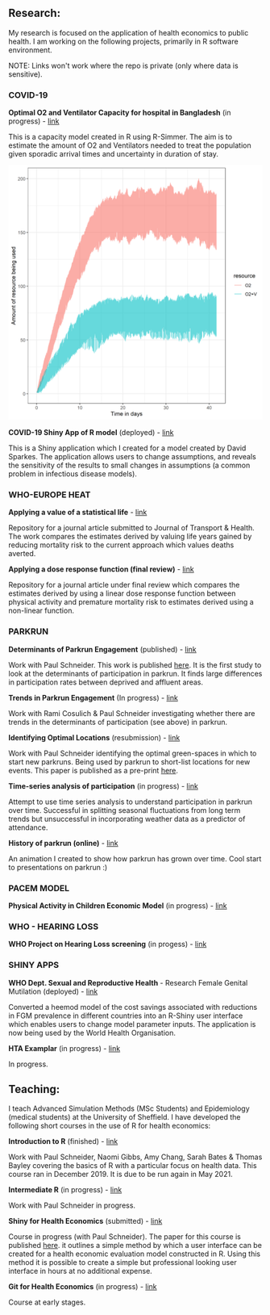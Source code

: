 ## Research:

My research is focused on the application of health economics to public health. I am working on the following projects, primarily in R software environment.

NOTE: Links won't work where the repo is private (only where data is sensitive).

### COVID-19

**Optimal O2 and Ventilator Capacity for hospital in Bangladesh** (in progress) - [link](https://github.com/RobertASmith/covid_bangladesh)

This is a capacity model created in R using R-Simmer. The aim is to estimate the amount of O2 and Ventilators needed to treat the population given sporadic arrival times and uncertainty in duration of stay.

![PLOT 1](https://github.com/RobertASmith/covid_bangladesh/blob/master/outputs/resource_use.png)

**COVID-19 Shiny App of R model** (deployed) - [link](https://github.com/RobertASmith/covid19_shiny)

This is a Shiny application which I created for a model created by David Sparkes. The application allows users to change assumptions, and reveals the sensitivity of the results to small changes in assumptions (a common problem in infectious disease models). 

### WHO-EUROPE HEAT

**Applying a value of a statistical life** - [link](https://github.com/RobertASmith/heat_vsly_public)

Repository for a journal article submitted to Journal of Transport & Health. The work compares the estimates derived by valuing life years gained by reducing mortality risk to the current approach which values deaths averted. 

**Applying a dose response function (final review)** - [link](https://github.com/RobertASmith/HEAT_DRF)

Repository for a journal article under final review which compares the estimates derived by using a linear dose response function between physical activity and premature mortality risk to estimates derived using a non-linear function. 

### PARKRUN

**Determinants of Parkrun Engagement** (published) - [link](https://github.com/ScHARR-PHEDS/DoPE_Public)

Work with Paul Schneider. This work is published [here](https://wellcomeopenresearch.org/articles/5-9). It is the first study to look at the determinants of participation in parkrun. It finds large differences in participation rates between deprived and affluent areas.

**Trends in Parkrun Engagement** (In progress) - [link](https://github.com/ScHARR-PHEDS/attachment3_parkrun)

Work with Rami Cosulich & Paul Schneider investigating whether there are trends in the determinants of participation (see above) in parkrun.

**Identifying Optimal Locations** (resubmission) - [link](https://github.com/ScHARR-PHEDS/iolmap_revision)

Work with Paul Schneider identifying the optimal green-spaces in which to start new parkruns. Being used by parkrun to short-list locations for new events. This paper is published as a pre-print [here](https://www.medrxiv.org/content/10.1101/19004143v1.full.pdf).

**Time-series analysis of participation** (in progress) - [link](https://github.com/RobertASmith/parkruntimeseries)

Attempt to use time series analysis to understand participation in parkrun over time. Successful in splitting seasonal fluctuations from long term trends but unsuccessful in incorporating weather data as a predictor of attendance.

**History of parkrun (online)** - [link](https://github.com/RobertASmith/history_of_parkrun)

An animation I created to show how parkrun has grown over time. Cool start to presentations on parkrun :)

### PACEM MODEL

**Physical Activity in Children Economic Model** (in progress) - [link](https://github.com/RobertASmith/pacemodel)

### WHO - HEARING LOSS

**WHO Project on Hearing Loss screening** (in progess) - [link](https://github.com/RobertASmith/hearing_loss)

### SHINY APPS

**WHO Dept. Sexual and Reproductive Health** -  Research Female Genital Mutilation (deployed) - [link](https://www.who.int/news-room/q-a-detail/fgm-cost-calculator)

Converted a heemod model of the cost savings associated with reductions in FGM prevalence in different countries into an R-Shiny user interface which enables users to change model parameter inputs. The application is now being used by the World Health Organisation.

**HTA Examplar** (in progress) - [link](https://github.com/RobertASmith/DOAC_Shiny)

In progress.

## Teaching:

I teach Advanced Simulation Methods (MSc Students) and Epidemiology (medical students) at the University of Sheffield. I have developed the following short courses in the use of R for health economics:

**Introduction to R** (finished) - [link](https://github.com/RobertASmith/Intro_to_R)

Work with Paul Schneider, Naomi Gibbs, Amy Chang, Sarah Bates & Thomas Bayley covering the basics of R with a particular focus on health data. This course ran in December 2019. It is due to be run again in May 2021.

**Intermediate R** (in progress) - [link](https://github.com/RobertASmith/Intermediate_R)

Work with Paul Schneider in progress.

**Shiny for Health Economics** (submitted) - [link](https://github.com/RobertASmith/healthecon_shiny)

Course in progress (with Paul Schneider). The paper for this course is published [here](https://wellcomeopenresearch.org/articles/5-69). it outlines a simple method by which a user interface can be created for a health economic evaluation model constructed in R. Using this method it is possible to create a simple but professional looking user interface in hours at no additional expense.

**Git for Health Economics** (in progress) - [link](https://github.com/RobertASmith/teachGit)

Course at early stages.
